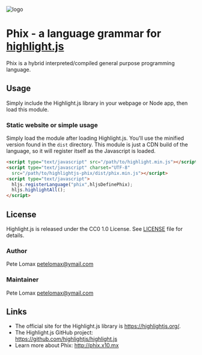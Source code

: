 ![logo](ok.ico)

# Phix - a language grammar for [highlight.js](https://highlightjs.org/)

<!--
![version](https://badgen.net/npm/v/highlightjs-cypher) ![license](https://badgen.net/badge/license/CC0%201.0/blue)
![install size](https://badgen.net/packagephobia/install/highlightjs-cypher) ![minified size](https://badgen.net/bundlephobia/min/highlightjs-cypher)
[![Build Status](https://travis-ci.com/highlightjs/highlightjs-cypher.svg?branch=master)](https://travis-ci.com/highlightjs/highlightjs-cypher)
-->

Phix is a hybrid interpreted/compiled general purpose programming language.

## Usage

Simply include the Highlight.js library in your webpage or Node app, then load this module.

### Static website or simple usage

Simply load the module after loading Highlight.js. You'll use the minified version found in the `dist` directory. This module is just a CDN build of the language, so it will register itself as the Javascript is loaded.

```html
<script type="text/javascript" src="/path/to/highlight.min.js"></script>
<script type="text/javascript" charset="UTF-8"
  src="/path/to/highlightjs-phix/dist/phix.min.js"></script>
<script type="text/javascript">
  hljs.registerLanguage("phix",hljsDefinePhix);
  hljs.highlightAll();
</script>
```

<!--
### Using directly from the UNPKG CDN (???)

```html
<script type="text/javascript"
  src="https://unpkg.com/highlightjs-phix/dist/phix.min.js"></script>
```

- More info: <https://unpkg.com>

### With Node or another build system

If you're using Node / Webpack / Rollup / Browserify, etc, simply require the language module, then register it with Highlight.js.

```javascript
var hljs = require('highlightjs');
var hljsPhix = require('highlightjs-phix');

hljs.registerLanguage("phix", hljsPhix);
hljs.highlightAll();
```

### React (???)

You need to import both Highlight.js and third-party language like Phix:

```js
import React, {Component} from 'react'
import 'highlight.js/scss/darcula.scss' # your favourite theme
import phix from './phix'
import hljs from 'highlight.js'
hljs.registerLanguage('phix', phix);

class Highlighter extends Component
{
  constructor(props)
  {
    super(props);
    hljs.highlightAll();
  }

  render()
  {
    let {children} = this.props;
    return
    {
      <pre ref={(node) => this.node = node}>
        <code className="phix">
          {children}
        </code>
      </pre>
    }
  }
}

export default Highlighter;
```
-->

## License

Highlight.js is released under the CC0 1.0 License. See [LICENSE][1] file
for details.

### Author

Pete Lomax <petelomax@ymail.com>

### Maintainer

Pete Lomax <petelomax@ymail.com>

## Links

- The official site for the Highlight.js library is <https://highlightjs.org/>.
- The Highlight.js GitHub project: <https://github.com/highlightjs/highlight.js>
- Learn more about Phix: <http://phix.x10.mx>

[1]: https://github.com/highlightjs/highlightjs-phix/blob/master/LICENSE
